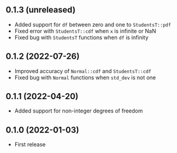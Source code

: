 ## 0.1.3 (unreleased)

- Added support for `df` between zero and one to `StudentsT::pdf`
- Fixed error with `StudentsT::cdf` when `x` is infinite or NaN
- Fixed bug with `StudentsT` functions when `df` is infinity

## 0.1.2 (2022-07-26)

- Improved accuracy of `Normal::cdf` and `StudentsT::cdf`
- Fixed bug with `Normal` functions when `std_dev` is not one

## 0.1.1 (2022-04-20)

- Added support for non-integer degrees of freedom

## 0.1.0 (2022-01-03)

- First release
